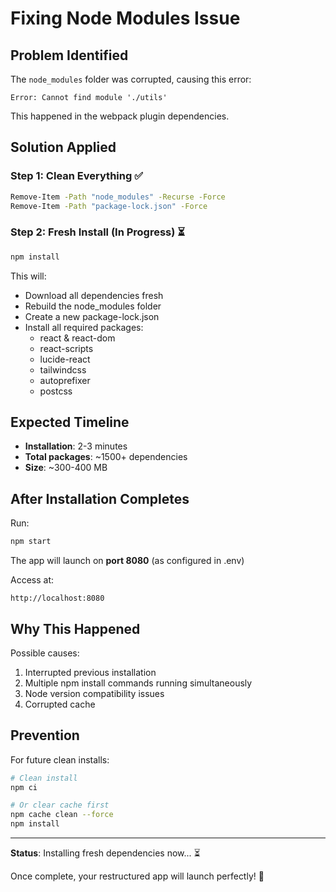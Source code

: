 # Fixing Node Modules Issue

## Problem Identified
The `node_modules` folder was corrupted, causing this error:
```
Error: Cannot find module './utils'
```

This happened in the webpack plugin dependencies.

## Solution Applied

### Step 1: Clean Everything ✅
```bash
Remove-Item -Path "node_modules" -Recurse -Force
Remove-Item -Path "package-lock.json" -Force
```

### Step 2: Fresh Install (In Progress) ⏳
```bash
npm install
```

This will:
- Download all dependencies fresh
- Rebuild the node_modules folder
- Create a new package-lock.json
- Install all required packages:
  - react & react-dom
  - react-scripts
  - lucide-react
  - tailwindcss
  - autoprefixer
  - postcss

## Expected Timeline
- **Installation**: 2-3 minutes
- **Total packages**: ~1500+ dependencies
- **Size**: ~300-400 MB

## After Installation Completes

Run:
```bash
npm start
```

The app will launch on **port 8080** (as configured in .env)

Access at:
```
http://localhost:8080
```

## Why This Happened

Possible causes:
1. Interrupted previous installation
2. Multiple npm install commands running simultaneously
3. Node version compatibility issues
4. Corrupted cache

## Prevention

For future clean installs:
```bash
# Clean install
npm ci

# Or clear cache first
npm cache clean --force
npm install
```

---

**Status**: Installing fresh dependencies now... ⏳

Once complete, your restructured app will launch perfectly! 🚀

